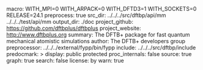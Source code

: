 macro:
        WITH_MPI=0
        WITH_ARPACK=0
        WITH_DFTD3=1
        WITH_SOCKETS=0
        RELEASE=24.1
preprocess: true
src_dir:
        ../../../src/dftbp/api/mm
        ../../../test/api/mm
output_dir: ./doc
project_github: https://github.com/dftbplus/dftbplus
project_website: http://www.dftbplus.org
summary: The DFTB+ package for fast quantum mechanical atomistic simulations
author: The DFTB+ developers group
preprocessor: ../../../external/fypp/bin/fypp
include: ../../../src/dftbp/include
predocmark: >
display: public
         protected
proc_internals:
        false
source: true
graph: true
search: false
license: by
warn: true
